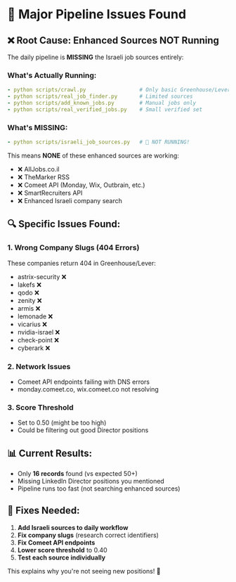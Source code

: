 # 🚨 Major Pipeline Issues Found

## ❌ **Root Cause: Enhanced Sources NOT Running**

The daily pipeline is **MISSING** the Israeli job sources entirely:

### **What's Actually Running:**
```yaml
- python scripts/crawl.py                 # Only basic Greenhouse/Lever
- python scripts/real_job_finder.py       # Limited sources  
- python scripts/add_known_jobs.py        # Manual jobs only
- python scripts/real_verified_jobs.py    # Small verified set
```

### **What's MISSING:**
```yaml
- python scripts/israeli_job_sources.py   # 🚨 NOT RUNNING!
```

This means **NONE** of these enhanced sources are working:
- ❌ AllJobs.co.il 
- ❌ TheMarker RSS
- ❌ Comeet API (Monday, Wix, Outbrain, etc.)
- ❌ SmartRecruiters API
- ❌ Enhanced Israeli company search

## 🔍 **Specific Issues Found:**

### **1. Wrong Company Slugs (404 Errors)**
These companies return 404 in Greenhouse/Lever:
- astrix-security ❌
- lakefs ❌  
- qodo ❌
- zenity ❌
- armis ❌
- lemonade ❌
- vicarius ❌
- nvidia-israel ❌
- check-point ❌
- cyberark ❌

### **2. Network Issues**
- Comeet API endpoints failing with DNS errors
- monday.comeet.co, wix.comeet.co not resolving

### **3. Score Threshold**
- Set to 0.50 (might be too high)
- Could be filtering out good Director positions

## 📊 **Current Results:**
- Only **16 records** found (vs expected 50+)
- Missing LinkedIn Director positions you mentioned
- Pipeline runs too fast (not searching enhanced sources)

## 🔧 **Fixes Needed:**

1. **Add Israeli sources to daily workflow**
2. **Fix company slugs** (research correct identifiers)  
3. **Fix Comeet API endpoints**
4. **Lower score threshold** to 0.40
5. **Test each source individually**

This explains why you're not seeing new positions! 🎯
